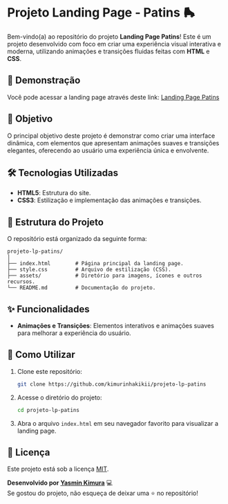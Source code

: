 # Projeto Landing Page - Patins 🛼

Bem-vindo(a) ao repositório do projeto **Landing Page Patins**! Este é um projeto desenvolvido com foco em criar uma experiência visual interativa e moderna, utilizando animações e transições fluidas feitas com **HTML** e **CSS**.  

## 🚀 Demonstração  
Você pode acessar a landing page através deste link: [Landing Page Patins](https://kimurinhakikii.github.io/projeto-lp-patins/)  

## 🎯 Objetivo  
O principal objetivo deste projeto é demonstrar como criar uma interface dinâmica, com elementos que apresentam animações suaves e transições elegantes, oferecendo ao usuário uma experiência única e envolvente.  

## 🛠️ Tecnologias Utilizadas  
- **HTML5**: Estrutura do site.  
- **CSS3**: Estilização e implementação das animações e transições.  

## 📂 Estrutura do Projeto  
O repositório está organizado da seguinte forma:  
```
projeto-lp-patins/  
│  
├── index.html        # Página principal da landing page.  
├── style.css         # Arquivo de estilização (CSS).  
├── assets/           # Diretório para imagens, ícones e outros recursos.  
└── README.md         # Documentação do projeto.  
```  

## ✨ Funcionalidades  
- **Animações e Transições**: Elementos interativos e animações suaves para melhorar a experiência do usuário.  

## 📖 Como Utilizar  
1. Clone este repositório:  
   ```bash  
   git clone https://github.com/kimurinhakikii/projeto-lp-patins  
   ```  
2. Acesse o diretório do projeto:  
   ```bash  
   cd projeto-lp-patins  
   ```  
3. Abra o arquivo `index.html` em seu navegador favorito para visualizar a landing page.  

## 📝 Licença  
Este projeto está sob a licença [MIT](LICENSE).  

**Desenvolvido por [Yasmin Kimura](https://github.com/kimurinhakikii)** 💻  
Se gostou do projeto, não esqueça de deixar uma ⭐ no repositório!  
